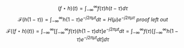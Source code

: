 $$
(f \star h)(t) = \int_{-\infty}^{\infty} f(\tau)h(t - \tau)d\tau
$$
$$
\mathcal{F}(h(1 - \tau)) = 
\int_{-\infty}^{\infty} h(1-\tau)   e^{-j 2\pi \mu t} dt = 
H(\mu)e^{-j 2\pi \mu \tau} \ proof\ left\ out
$$
$$
\mathcal{F}((f \star h)(t)) = 
\int_{-\infty}^{\infty} \Bigg[ \int_{-\infty}^{\infty} f(\tau)(h(1-\tau)d\tau \Bigg]  e^{-j 2\pi \mu t}dt = 
\int_{-\infty}^{\infty} f(\tau) \Bigg[ \int_{-\infty}^{\infty} h(1-\tau)   e^{-j 2\pi \mu t} dt \Bigg] d\tau
$$




